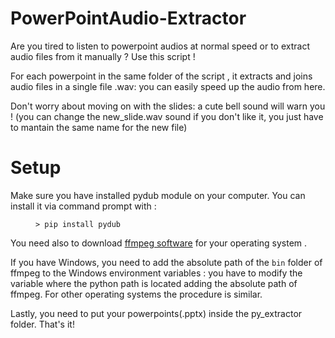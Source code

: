 # PowerPointAudio-Extractor

Are you tired to listen to powerpoint audios at normal speed or to extract audio files from it manually ? Use this script ! 

For each powerpoint in the same folder of the script , it extracts and joins audio files in a single file .wav: you can easily speed up the audio from here. 

Don't worry about moving on with the slides: a cute bell sound will warn you ! (you can change the new_slide.wav sound if you don't like it, you just have to mantain the same name for the new file)

# Setup 

Make sure you have installed pydub module on your computer.
You can install it via command prompt with :
<figure><pre><code>> pip install pydub
</code></pre></figure>

You need also to download [ffmpeg software](https://ffmpeg.org/download.html) for your operating system .

If you have Windows, you need to add the absolute path of the <code>bin</code> folder of ffmpeg to the Windows environment variables : you have to modify the variable where the python path is located adding the absolute path of ffmpeg. For other operating systems the procedure is similar.

Lastly, you need to put your powerpoints(.pptx) inside the py_extractor folder. That's it!
